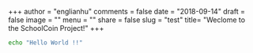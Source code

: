 +++
author = "englianhu"
comments = false
date = "2018-09-14"
draft = false
image = ""
menu = ""
share = false
slug = "test"
title= "Weclome to the SchoolCoin Project!"
+++

```bash
echo "Hello World !!"
```
